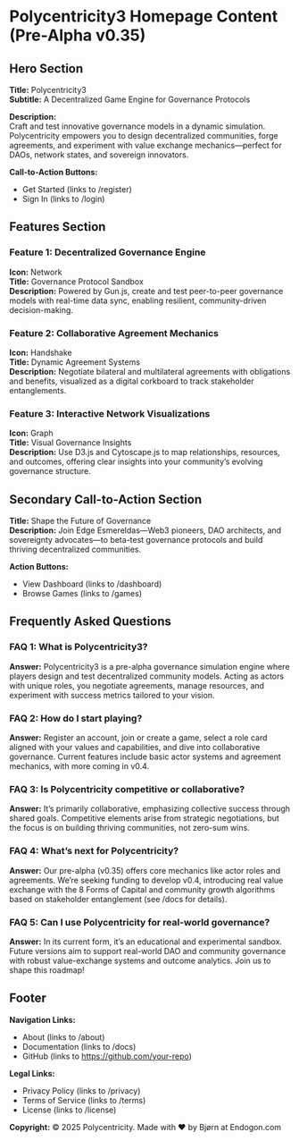 # Polycentricity3 Homepage Content (Pre-Alpha v0.35)

## Hero Section

**Title:** Polycentricity3  
**Subtitle:** A Decentralized Game Engine for Governance Protocols  

**Description:**  
Craft and test innovative governance models in a dynamic simulation. Polycentricity empowers you to design decentralized communities, forge agreements, and experiment with value exchange mechanics—perfect for DAOs, network states, and sovereign innovators.  

**Call-to-Action Buttons:**  
- Get Started (links to /register)  
- Sign In (links to /login)  

## Features Section

### Feature 1: Decentralized Governance Engine  
**Icon:** Network  
**Title:** Governance Protocol Sandbox  
**Description:** Powered by Gun.js, create and test peer-to-peer governance models with real-time data sync, enabling resilient, community-driven decision-making.  

### Feature 2: Collaborative Agreement Mechanics  
**Icon:** Handshake  
**Title:** Dynamic Agreement Systems  
**Description:** Negotiate bilateral and multilateral agreements with obligations and benefits, visualized as a digital corkboard to track stakeholder entanglements.  

### Feature 3: Interactive Network Visualizations  
**Icon:** Graph  
**Title:** Visual Governance Insights  
**Description:** Use D3.js and Cytoscape.js to map relationships, resources, and outcomes, offering clear insights into your community’s evolving governance structure.  

## Secondary Call-to-Action Section

**Title:** Shape the Future of Governance  
**Description:** Join Edge Esmereldas—Web3 pioneers, DAO architects, and sovereignty advocates—to beta-test governance protocols and build thriving decentralized communities.  

**Action Buttons:**  
- View Dashboard (links to /dashboard)  
- Browse Games (links to /games)  

## Frequently Asked Questions

### FAQ 1: What is Polycentricity3?  
**Answer:** Polycentricity3 is a pre-alpha governance simulation engine where players design and test decentralized community models. Acting as actors with unique roles, you negotiate agreements, manage resources, and experiment with success metrics tailored to your vision.  

### FAQ 2: How do I start playing?  
**Answer:** Register an account, join or create a game, select a role card aligned with your values and capabilities, and dive into collaborative governance. Current features include basic actor systems and agreement mechanics, with more coming in v0.4.  

### FAQ 3: Is Polycentricity competitive or collaborative?  
**Answer:** It’s primarily collaborative, emphasizing collective success through shared goals. Competitive elements arise from strategic negotiations, but the focus is on building thriving communities, not zero-sum wins.  

### FAQ 4: What’s next for Polycentricity?  
**Answer:** Our pre-alpha (v0.35) offers core mechanics like actor roles and agreements. We’re seeking funding to develop v0.4, introducing real value exchange with the 8 Forms of Capital and community growth algorithms based on stakeholder entanglement (see /docs for details).  

### FAQ 5: Can I use Polycentricity for real-world governance?  
**Answer:** In its current form, it’s an educational and experimental sandbox. Future versions aim to support real-world DAO and community governance with robust value-exchange systems and outcome analytics. Join us to shape this roadmap!  

## Footer

**Navigation Links:**  
- About (links to /about)  
- Documentation (links to /docs)  
- GitHub (links to https://github.com/your-repo)  

**Legal Links:**  
- Privacy Policy (links to /privacy)  
- Terms of Service (links to /terms)  
- License (links to /license)  

**Copyright:** © 2025 Polycentricity. Made with ❤️ by Bjørn at Endogon.com